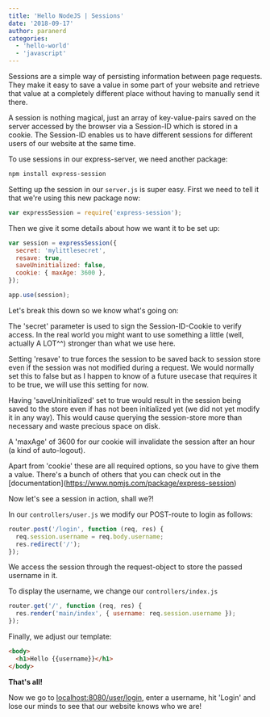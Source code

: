 ```yaml
---
title: 'Hello NodeJS | Sessions'
date: '2018-09-17'
author: paranerd
categories:
  - 'hello-world'
  - 'javascript'
---
```


Sessions are a simple way of persisting information between page requests. They make it easy to save a value in some part of your website and retrieve that value at a completely different place without having to manually send it there.

A session is nothing magical, just an array of key-value-pairs saved on the server accessed by the browser via a Session-ID which is stored in a cookie. The Session-ID enables us to have different sessions for different users of our website at the same time.

To use sessions in our express-server, we need another package:

```bash { linenos=table }
npm install express-session
```

Setting up the session in our `server.js` is super easy. First we need to tell it that we're using this new package now:

```js { linenos=table }
var expressSession = require('express-session');
```

Then we give it some details about how we want it to be set up:

```js { linenos=table }
var session = expressSession({
  secret: 'mylittlesecret',
  resave: true,
  saveUninitialized: false,
  cookie: { maxAge: 3600 },
});

app.use(session);
```

Let's break this down so we know what's going on:

The 'secret' parameter is used to sign the Session-ID-Cookie to verify access. In the real world you might want to use something a little (well, actually A LOT^^) stronger than what we use here.

Setting 'resave' to true forces the session to be saved back to session store even if the session was not modified during a request. We would normally set this to false but as I happen to know of a future usecase that requires it to be true, we will use this setting for now.

Having 'saveUninitialized' set to true would result in the session being saved to the store even if has not been initialized yet (we did not yet modify it in any way). This would cause querying the session-store more than necessary and waste precious space on disk.

A 'maxAge' of 3600 for our cookie will invalidate the session after an hour (a kind of auto-logout).

Apart from 'cookie' these are all required options, so you have to give them a value. There's a bunch of others that you can check out in the \[documentation\](https://www.npmjs.com/package/express-session)

Now let's see a session in action, shall we?!

In our `controllers/user.js` we modify our POST-route to login as follows:

```js { linenos=table }
router.post('/login', function (req, res) {
  req.session.username = req.body.username;
  res.redirect('/');
});
```

We access the session through the request-object to store the passed username in it.

To display the username, we change our `controllers/index.js`

```js { linenos=table }
router.get('/', function (req, res) {
  res.render('main/index', { username: req.session.username });
});
```

Finally, we adjust our template:

```html { linenos=table }
<body>
  <h1>Hello {{username}}</h1>
</body>
```

**That's all!**

Now we go to [localhost:8080/user/login](localhost:8080/user/login), enter a username, hit 'Login' and lose our minds to see that our website knows who we are!

